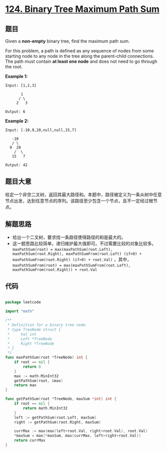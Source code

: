 # [124. Binary Tree Maximum Path Sum](https://leetcode.com/problems/binary-tree-maximum-path-sum/)


## 题目

Given a **non-empty** binary tree, find the maximum path sum.

For this problem, a path is defined as any sequence of nodes from some starting node to any node in the tree along the parent-child connections. The path must contain **at least one node** and does not need to go through the root.

**Example 1:**

    Input: [1,2,3]
    
           1
          / \
         2   3
    
    Output: 6

**Example 2:**

    Input: [-10,9,20,null,null,15,7]
    
       -10
       / \
      9  20
        /  \
       15   7
    
    Output: 42

## 题目大意

给定一个非空二叉树，返回其最大路径和。本题中，路径被定义为一条从树中任意节点出发，达到任意节点的序列。该路径至少包含一个节点，且不一定经过根节点。

## 解题思路

- 给出一个二叉树，要求找一条路径使得路径的和是最大的。
- 这一题思路比较简单，递归维护最大值即可。不过需要比较的对象比较多。`maxPathSum(root) = max(maxPathSum(root.Left), maxPathSum(root.Right), maxPathSumFrom(root.Left) (if>0) + maxPathSumFrom(root.Right) (if>0) + root.Val)` ，其中，`maxPathSumFrom(root) = max(maxPathSumFrom(root.Left), maxPathSumFrom(root.Right)) + root.Val`



## 代码

```go

package leetcode

import "math"

/**
 * Definition for a binary tree node.
 * type TreeNode struct {
 *     Val int
 *     Left *TreeNode
 *     Right *TreeNode
 * }
 */
func maxPathSum(root *TreeNode) int {
	if root == nil {
		return 0
	}
	max := math.MinInt32
	getPathSum(root, &max)
	return max
}

func getPathSum(root *TreeNode, maxSum *int) int {
	if root == nil {
		return math.MinInt32
	}
	left := getPathSum(root.Left, maxSum)
	right := getPathSum(root.Right, maxSum)

	currMax := max(max(left+root.Val, right+root.Val), root.Val)
	*maxSum = max(*maxSum, max(currMax, left+right+root.Val))
	return currMax
}

```